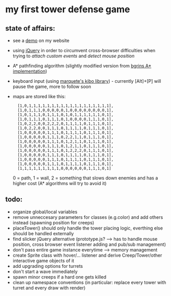 my first tower defense game
=====

state of affairs:
-----
* see a [demo](http://peter.muehlbacher.me/td) on my website
* using [jQuery](http://jquery.com/ "jQuery website") in order to circumvent cross-browser difficulties when trying to *attach custom events* and *detect mouse position*
* A* pathfinding algorithm (slightly modified version from [bgrins A* implementation](http://github.com/bgrins/javascript-astar "Link to bgrins' A* Github repository"))
* keyboard input (using [marquete's kibo library](http://github.com/marquete/kibo "Link to marquete's kibo Github repository")) - currently [Alt]+[P] will pause the game, more to follow soon
* maps are stored like this:

        [1,0,1,1,1,1,1,1,1,1,1,1,1,1,1,1,1,1,1,1],
        [1,0,1,1,1,0,0,0,0,0,1,0,0,0,0,0,0,0,0,1],
        [1,0,1,1,1,0,1,1,1,0,1,0,1,1,1,1,1,1,0,1],
        [1,0,1,1,1,0,1,1,1,0,1,0,0,0,0,1,1,1,0,1],
        [1,0,2,2,0,0,2,2,2,0,1,1,1,1,0,1,1,1,0,1],
        [1,0,2,2,0,0,1,1,1,0,1,1,1,1,0,1,1,1,0,1],
        [1,0,0,0,0,0,1,1,1,0,1,1,1,1,0,1,1,1,0,1],
        [1,0,0,0,0,0,1,1,1,0,2,2,1,1,0,1,1,1,0,1],
        [1,0,0,0,0,0,1,1,1,0,1,2,1,1,0,1,1,1,0,1],
        [1,0,0,0,0,0,1,1,1,0,1,2,1,1,0,1,1,1,0,1],
        [1,0,0,0,0,0,1,1,1,0,1,2,2,2,0,1,1,1,0,1],
        [1,0,0,0,0,0,1,1,1,0,1,1,1,1,0,1,1,1,0,1],
        [1,0,0,0,0,0,1,1,1,0,1,1,1,1,0,1,1,1,0,1],
        [1,0,0,0,0,0,1,1,1,0,1,1,1,1,0,1,1,1,0,1],
        [1,1,1,1,1,1,1,1,1,0,0,0,0,0,0,1,1,1,0,1]

    0 = path, 1 = wall, 2 = something that slows down enemies and has a higher cost (A* algorithms will try to avoid it)

todo:
-----
* organize global/local variables
* remove unneccesary parameters for classes (e.g.color) and add others instead (spawning position for creeps)
* placeTower() should only handle the tower placing logic, everthing else should be handled externally
* find slicker jQuery alternative (prototype.js? --> has to handle mouse position, cross browser event listener adding and pub/sub management)
* don't pass entire game instance everytime --> memory management
* create Sprite class with hover/... listener and derive Creep/Tower/other interactive game objects of it
* add upgrading options for turrets
* don't start a wave immediately
* spawn minor creeps if a hard one gets killed
* clean up namespace conventions (in particular: replace every tower with turret and every draw with render)